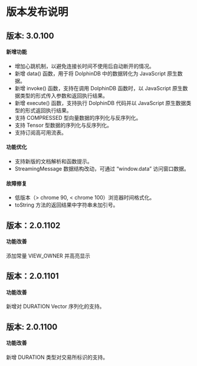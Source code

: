 # 版本发布说明

## 版本: 3.0.100
#### 新增功能
- 增加心跳机制，以避免连接长时间不使用后自动断开的情况。
- 新增 data() 函数，用于将 DolphinDB 中的数据转化为 JavaScript 原生数据。
- 新增 invoke() 函数，支持在调用 DolphinDB 函数时，以 JavaScript 原生数据类型的形式传入参数和返回执行结果。
- 新增 execute() 函数，支持执行 DolphinDB 代码并以 JavaScript 原生数据类型的形式返回执行结果。
- 支持 COMPRESSED 型向量数据的序列化与反序列化。
- 支持 Tensor 型数据的序列化与反序列化。
- 支持订阅高可用流表。

#### 功能优化
- 支持新版的文档解析和函数提示。
- StreamingMessage 数据结构改动，可通过 “window.data” 访问窗口数据。

#### 故障修复
- 低版本（> chrome 90, < chrome 100）浏览器时间格式化。
- toString 方法的返回结果中字符串未加引号。

## 版本：2.0.1102

#### 功能改善

添加常量 VIEW_OWNER 并高亮显示

## 版本：2.0.1101

#### 功能改善

新增对 DURATION Vector 序列化的支持。

## 版本: 2.0.1100

#### 功能改善

新增 DURATION 类型对交易所标识的支持。


